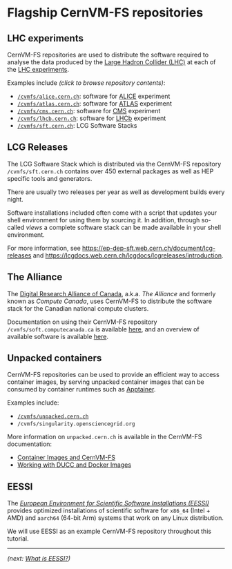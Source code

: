 # Flagship CernVM-FS repositories

## LHC experiments

CernVM-FS repositories are used to distribute the software required to analyse the data produced by the
[Large Hadron Collider (LHC)](https://home.cern/science/accelerators/large-hadron-collider) at each of the
[LHC experiments](https://home.cern/science/experiments).

Examples include *(click to browse repository contents)*:

* [`/cvmfs/alice.cern.ch`](https://cvmfs-monitor-frontend.web.cern.ch/browse/alice.cern.ch): software for [ALICE](https://home.cern/science/experiments/alice) experiment
* [`/cvmfs/atlas.cern.ch`](https://cvmfs-monitor-frontend.web.cern.ch/browse/atlas.cern.ch): software for [ATLAS](https://home.cern/science/experiments/atlas) experiment
* [`/cvmfs/cms.cern.ch`](https://cvmfs-monitor-frontend.web.cern.ch/browse/cms.cern.ch): software for [CMS](https://home.cern/science/experiments/cms) experiment
* [`/cvmfs/lhcb.cern.ch`](https://cvmfs-monitor-frontend.web.cern.ch/browse/lhcb.cern.ch): software for [LHCb](https://home.cern/science/experiments/lhcb) experiment
* [`/cvmfs/sft.cern.ch`](https://cvmfs-monitor-frontend.web.cern.ch/browse/sft.cern.ch): LCG Software Stacks

## LCG Releases

The LCG Software Stack which is distributed via the CernVM-FS repository `/cvmfs/sft.cern.ch`
contains over 450 external packages as well as HEP specific tools and generators.

There are usually two releases per year as well as development builds every night.

Software installations included often come with a script that updates your shell environment
for using them by sourcing it. In addition, through so-called *views* a complete software stack
can be made available in your shell environment.

For more information, see <https://ep-dep-sft.web.cern.ch/document/lcg-releases> and
<https://lcgdocs.web.cern.ch/lcgdocs/lcgreleases/introduction>.

## The Alliance

The [Digital Research Alliance of Canada](https://alliancecan.ca/en/about/alliance), a.k.a. *The Alliance* and formerly
known as *Compute Canada*, uses CernVM-FS to distribute the software stack for the Canadian national compute clusters.

Documentation on using their CernVM-FS repository `/cvmfs/soft.computecanada.ca` is available
[here](https://docs.alliancecan.ca/wiki/Accessing_CVMFS/en), and an overview of available software is available
[here](https://docs.alliancecan.ca/wiki/Available_software).

## Unpacked containers

CernVM-FS repositories can be used to provide an efficient way to access container images,
by serving unpacked container images that can be consumed by container runtimes such as [Apptainer](https://apptainer.org).

Examples include:

* [`/cvmfs/unpacked.cern.ch`](https://cvmfs-monitor-frontend.web.cern.ch/browse/unpacked.cern.ch)
* `/cvmfs/singularity.opensciencegrid.org`

More information on `unpacked.cern.ch` is available in the CernVM-FS documentation:

* [Container Images and CernVM-FS](https://cvmfs.readthedocs.io/en/stable/cpt-containers.html)
* [Working with DUCC and Docker Images](https://cvmfs.readthedocs.io/en/stable/cpt-ducc.html)

## EESSI

The [*European Environment for Scientific Software Installations (EESSI)*](https://eessi.io) provides optimized installations
of scientific software for `x86_64` (Intel + AMD) and `aarch64` (64-bit Arm) systems that work on any Linux
distribution.

We will use EESSI as an example CernVM-FS repository throughout this tutorial.


---

*(next: [What is EESSI?](../eessi/what-is-eessi.md))*
